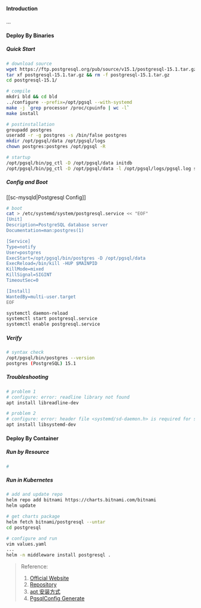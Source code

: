 #### Introduction
...


#### Deploy By Binaries
##### Quick Start
```bash
# download source
wget https://ftp.postgresql.org/pub/source/v15.1/postgresql-15.1.tar.gz
tar xf postgresql-15.1.tar.gz && rm -f postgresql-15.1.tar.gz 
cd postgresql-15.1/

# compile 
mkdri bld && cd bld
../configure --prefix=/opt/pgsql --with-systemd
make -j `grep processor /proc/cpuinfo | wc -l`
make install

# postinstallation
groupadd postgres
useradd -r -g postgres -s /bin/false postgres
mkdir /opt/pgsql/data /opt/pgsql/logs
chown postgres:postgres /opt/pgsql -R

# startup 
/opt/pgsql/bin/pg_ctl -D /opt/pgsql/data initdb
/opt/pgsql/bin/pg_ctl -D /opt/pgsql/data -l /opt/pgsql/logs/pgsql.log start

```

##### Config and Boot
[[sc-mysqld|Postgresql Config]]

```bash
# boot 
cat > /etc/systemd/system/postgresql.service << "EOF"
[Unit]
Description=PostgreSQL database server
Documentation=man:postgres(1)

[Service]
Type=notify
User=postgres
ExecStart=/opt/pgsql/bin/postgres -D /opt/pgsql/data
ExecReload=/bin/kill -HUP $MAINPID
KillMode=mixed
KillSignal=SIGINT
TimeoutSec=0

[Install]
WantedBy=multi-user.target
EOF

systemctl daemon-reload
systemctl start postgresql.service
systemctl enable postgresql.service
```

##### Verify
```bash
# syntax check
/opt/pgsql/bin/postgres --version
postgres (PostgreSQL) 15.1
```

##### Troubleshooting
```bash
# problem 1
# configure: error: readline library not found
apt install libreadline-dev

# problem 2
# configure: error: header file <systemd/sd-daemon.h> is required for systemd support 
apt install libsystemd-dev


```


#### Deploy By Container
##### Run by Resource
```bash
#
```

##### Run in Kubernetes
```bash
# add and update repo
helm repo add bitnami https://charts.bitnami.com/bitnami
helm update

# get charts package
helm fetch bitnami/postgresql --untar
cd postgresql

# configure and run
vim values.yaml
...
helm -n middleware install postgresql .

```


> Reference:
> 1. [Official Website](https://www.postgresql.org/)
> 2. [Repository](https://github.com/postgres/postgres)
> 3. [apt 安装方式](https://www.postgresql.org/download/linux/ubuntu/)
> 4. [PgsqlConfig Generate](https://pgtune.leopard.in.ua/)